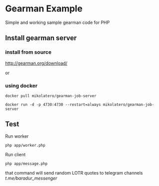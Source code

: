 # Gearman Example

Simple and working sample gearman code for PHP

## Install gearman server

### install from source

http://gearman.org/download/

or

### using docker

`docker pull mikolatero/gearman-job-server`

`docker run -d -p 4730:4730 --restart=always mikolatero/gearman-job-server`

## Test

Run worker

`php app/worker.php`

Run client

`php app/message.php`

that command will send random LOTR quotes to telegram channels *t.me/baradur_messenger*
